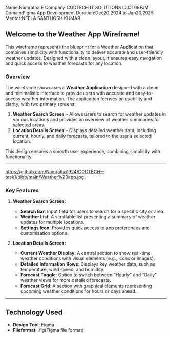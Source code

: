 Name:Namratha E
Company:CODTECH IT SOLUTIONS
ID:CT08FJM
Domain:Figma App Development
Duration:Dec20,2024 to Jan20,2025
Mentor:NEELA SANTHOSH KUMAR

## Welcome to the Weather App Wireframe!
This wireframe represents the blueprint for a Weather Application that combines simplicity with functionality to deliver accurate and user-friendly weather updates. Designed with a clean layout, it ensures easy navigation and quick access to weather forecasts for any location.

### Overview  
The wireframe showcases a **Weather Application** designed with a clean and minimalistic interface to provide users with accurate and easy-to-access weather information. The application focuses on usability and clarity, with two primary screens:  

1. **Weather Search Screen** - Allows users to search for weather updates in various locations and provides an overview of weather summaries for selected areas.  
2. **Location Details Screen** - Displays detailed weather data, including current, hourly, and daily forecasts, tailored to the user’s selected location.  

This design ensures a smooth user experience, combining simplicity with functionality.

---
https://github.com/Namratha1924/CODTECH--task1/blob/main/Weather%20app.jpg

### Key Features  
1. **Weather Search Screen**:  
   - **Search Bar**: Input field for users to search for a specific city or area.  
   - **Weather List**: A scrollable list presenting a summary of weather updates for multiple locations.  
   - **Settings Icon**: Provides quick access to app preferences and customization options.

2. **Location Details Screen**:  
   - **Current Weather Display**: A central section to show real-time weather conditions with visual elements (e.g., icons or images).  
   - **Detailed Information Rows**: Displays key weather data, such as temperature, wind speed, and humidity.  
   - **Forecast Toggle**: Option to switch between "Hourly" and "Daily" weather views for more detailed forecasts.  
   - **Forecast Grid**: A section with graphical elements representing upcoming weather conditions for hours or days ahead.

 ---

## Technology Used
   - **Design Tool**: Figma
   - **Fileformat**: .fig(Figma file format)
     
   
   
